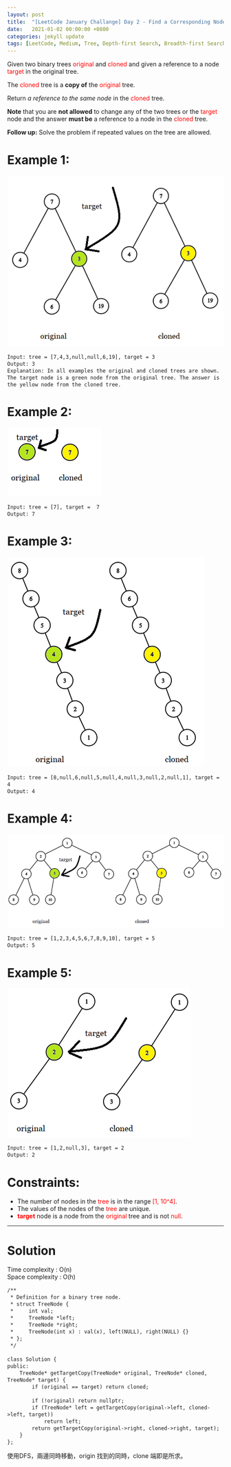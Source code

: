 ```yaml
---
layout: post
title:  "[LeetCode January Challange] Day 2 - Find a Corresponding Node of a Binary Tree in a Clone of That Tree"
date:   2021-01-02 00:00:00 +0800
categories: jekyll update
tags: [LeetCode, Medium, Tree, Depth-first Search, Breadth-first Search, Recursion, Facebook]
---
```

Given two binary trees <font color="red">original</font> and <font color="red">cloned</font> and given a reference to a node <font color="red">target</font> in the original tree.

The <font color="red">cloned</font> tree is a **copy of** the <font color="red">original</font> tree.

Return *a reference to the same node* in the <font color="red">cloned</font> tree.

**Note** that you are **not allowed** to change any of the two trees or the <font color="red">target</font> node and the answer **must be** a reference to a node in the <font color="red">cloned</font> tree.

**Follow up:** Solve the problem if repeated values on the tree are allowed.

# Example 1:

![](https://github.com/nshawn4675/nshawn4675.github.io/blob/master/_pic/1379_ex1.png?raw=true)

	Input: tree = [7,4,3,null,null,6,19], target = 3
	Output: 3
	Explanation: In all examples the original and cloned trees are shown. The target node is a green node from the original tree. The answer is the yellow node from the cloned tree.

# Example 2:

![](https://github.com/nshawn4675/nshawn4675.github.io/blob/master/_pic/1379_ex2.png?raw=true)

	Input: tree = [7], target =  7
	Output: 7

# Example 3:

![](https://github.com/nshawn4675/nshawn4675.github.io/blob/master/_pic/1379_ex3.png?raw=true)

	Input: tree = [8,null,6,null,5,null,4,null,3,null,2,null,1], target = 4
	Output: 4

# Example 4:

![](https://github.com/nshawn4675/nshawn4675.github.io/blob/master/_pic/1379_ex4.png?raw=true)

	Input: tree = [1,2,3,4,5,6,7,8,9,10], target = 5
	Output: 5

# Example 5:

![](https://github.com/nshawn4675/nshawn4675.github.io/blob/master/_pic/1379_ex5.png?raw=true)

	Input: tree = [1,2,null,3], target = 2
	Output: 2

# Constraints:

- The number of nodes in the <font color="red">tree</font> is in the range <font color="red">[1, 10^4]</font>.
- The values of the nodes of the <font color="red">tree</font> are unique.
- **<font color="red">target</font>** node is a node from the <font color="red">original</font> tree and is not <font color="red">null</font>.

______________________  

# Solution  

Time complexity : O(n)  
Space complexity : O(h)  

	/**
	 * Definition for a binary tree node.
	 * struct TreeNode {
	 *     int val;
	 *     TreeNode *left;
	 *     TreeNode *right;
	 *     TreeNode(int x) : val(x), left(NULL), right(NULL) {}
	 * };
	 */

	class Solution {
	public:
	    TreeNode* getTargetCopy(TreeNode* original, TreeNode* cloned, TreeNode* target) {
	        if (original == target) return cloned;
	        
	        if (!original) return nullptr;
	        if (TreeNode* left = getTargetCopy(original->left, cloned->left, target))
	            return left;
	        return getTargetCopy(original->right, cloned->right, target);
	    }
	};

使用DFS，兩邊同時移動，origin 找到的同時，clone 端即是所求。